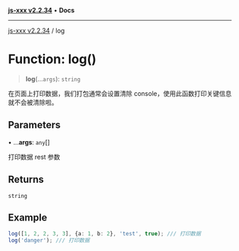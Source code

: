 [**js-xxx v2.2.34**](../README.md) • **Docs**

***

[js-xxx v2.2.34](../README.md) / log

# Function: log()

> **log**(...`args`): `string`

在页面上打印数据，我们打包通常会设置清除 console，使用此函数打印关键信息就不会被清除啦。

## Parameters

• ...**args**: `any`[]

打印数据 rest 参数

## Returns

`string`

## Example

```ts
log([1, 2, 2, 3, 3], {a: 1, b: 2}, 'test', true); /// 打印数据
log('danger'); /// 打印数据
```
